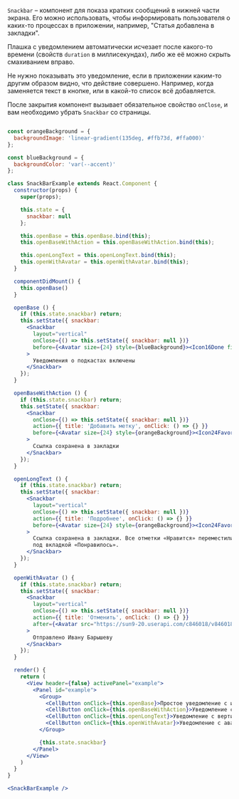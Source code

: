 `Snackbar` – компонент для показа кратких сообщений в нижней части экрана. Его можно использовать, чтобы информировать пользователя о каких-то процессах в приложении, например, "Статья добавлена в закладки".

Плашка с уведомлением автоматически исчезает после какого-то времени (свойств `duration` в миллисекундах), либо же её можно скрыть смахиванием вправо.

Не нужно показывать это уведомление, если в приложении каким-то другим образом видно, что действие совершено. Например, когда заменяется текст в кнопке, или в какой-то список всё добавляется.

После закрытия компонент вызывает обязательное свойство `onClose`, и вам необходимо убрать `Snackbar` со страницы.

```jsx

const orangeBackground = {
  backgroundImage: 'linear-gradient(135deg, #ffb73d, #ffa000)'
};

const blueBackground = {
  backgroundColor: 'var(--accent)'
};

class SnackBarExample extends React.Component {
  constructor(props) {
    super(props);

    this.state = {
      snackbar: null
    };

    this.openBase = this.openBase.bind(this);
    this.openBaseWithAction = this.openBaseWithAction.bind(this);

    this.openLongText = this.openLongText.bind(this);
    this.openWithAvatar = this.openWithAvatar.bind(this);
  }

  componentDidMount() {
    this.openBase()
  }

  openBase () {
    if (this.state.snackbar) return;
    this.setState({ snackbar:
      <Snackbar
        layout="vertical"
        onClose={() => this.setState({ snackbar: null })}
        before={<Avatar size={24} style={blueBackground}><Icon16Done fill="#fff" width={14} height={14} /></Avatar>}
      >
        Уведомления о подкастах включены
      </Snackbar>
    });
  }

  openBaseWithAction () {
    if (this.state.snackbar) return;
    this.setState({ snackbar:
      <Snackbar
        onClose={() => this.setState({ snackbar: null })}
        action={{ title: 'Добавить метку', onClick: () => {} }}
        before={<Avatar size={24} style={orangeBackground}><Icon24Favorite fill="#fff" width={14} height={14} /></Avatar>}
      >
        Ссылка сохранена в закладки
      </Snackbar>
    });
  }

  openLongText () {
    if (this.state.snackbar) return;
    this.setState({ snackbar:
      <Snackbar
        layout="vertical"
        onClose={() => this.setState({ snackbar: null })}
        action={{ title: 'Подробнее', onClick: () => {} }}
        before={<Avatar size={24} style={orangeBackground}><Icon24Favorite fill="#fff" width={14} height={14} /></Avatar>}
      >
        Ссылка сохранена в закладки. Все отметки «Нравится» переместились в новости
        под вкладкой «Понравилось».
      </Snackbar>
    });
  }

  openWithAvatar () {
    if (this.state.snackbar) return;
    this.setState({ snackbar:
      <Snackbar
        layout="vertical"
        onClose={() => this.setState({ snackbar: null })}
        action={{ title: 'Отменить', onClick: () => {} }}
        after={<Avatar src="https://sun9-20.userapi.com/c846018/v846018136/164bc/XoLIN4P5Kb0.jpg?ava=1" size={32} />}
      >
        Отправлено Ивану Барышеву
      </Snackbar>
    });
  }

  render() {
    return (
      <View header={false} activePanel="example">
        <Panel id="example">
          <Group>
            <CellButton onClick={this.openBase}>Простое уведомление с иконкой</CellButton>
            <CellButton onClick={this.openBaseWithAction}>Уведомление с иконкой и кнопкой</CellButton>
            <CellButton onClick={this.openLongText}>Уведомление с вертикальной разметкой и длинным текстом</CellButton>
            <CellButton onClick={this.openWithAvatar}>Уведомление с аватаркой</CellButton>
          </Group>

          {this.state.snackbar}
        </Panel>
      </View>
    )
  }
}

<SnackBarExample />
```

